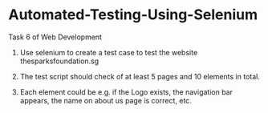 # Automated-Testing-Using-Selenium

Task 6 of Web Development

1) Use selenium to create a test case to test the website thesparksfoundation.sg

2) The test script should check of at least 5 pages and 10 elements in total.

3) Each element could be e.g. if the Logo exists, the navigation bar appears, the name on about us page is correct, etc.

